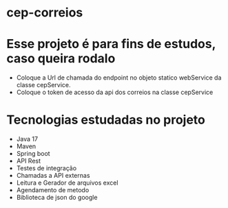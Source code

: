 # cep-correios

# Esse projeto é para fins de estudos, caso queira rodalo 
- Coloque a Url de chamada do endpoint no objeto statico webService da classe cepService. 
- Coloque o token de acesso da api dos correios na classe cepService

# Tecnologias estudadas no projeto
- Java 17
- Maven
- Spring boot
- API Rest
- Testes de integração
- Chamadas a API externas 
- Leitura e Gerador de arquivos excel
- Agendamento de metodo
- Biblioteca de json do google



